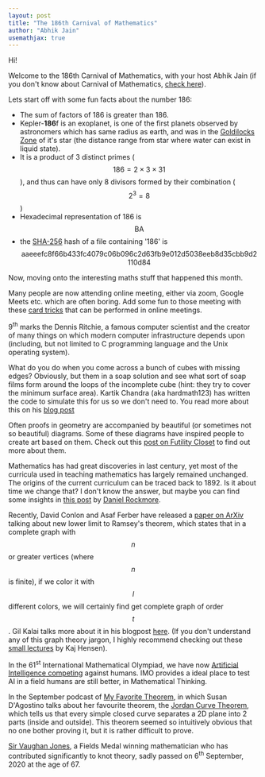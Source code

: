 ```yaml
---
layout: post
title: "The 186th Carnival of Mathematics"
author: "Abhik Jain"
usemathjax: true
---
```


Hi!

Welcome to the 186th Carnival of Mathematics, with your host Abhik Jain (if you don't know about Carnival of Mathematics, [check here](https://aperiodical.com/carnival-of-mathematics/)).

Lets start off with some fun facts about the number 186:

- The sum of factors of 186 is greater than 186.
- Kepler-**186**f is an exoplanet, is one of the first planets observed by astronomers which has same radius as earth, and was in the [Goldilocks Zone](https://exoplanets.nasa.gov/resources/323/goldilocks-zone/) of it's star (the distance range from star where water can exist in liquid state).
- It is a product of 3 distinct primes ($$186 = 2 \times 3 \times 31$$), and thus can have only 8 divisors formed by their combination ($$2^3 = 8$$)
- Hexadecimal representation of 186 is $$\text{BA}$$
- the [SHA-256](https://en.wikipedia.org/wiki/SHA-2) hash of a file containing '186' is $$\text{aaeeefc8f66b433fc4079c06b096c2d63fb9e012d5038eeb8d35cbb9d2110d84}$$

Now, moving onto the interesting maths stuff that happened this month.

Many people are now attending online meeting, either via zoom, Google Meets etc. which are often boring. Add some fun to those meeting with these [card tricks](https://www.vanishingincmagic.com/blog/CATO) that can be performed in online meetings.

9<sup>th</sup> marks the Dennis Ritchie, a famous computer scientist and the creator of many things on which modern computer infrastructure depends upon (including, but not limited to C programming language and the Unix operating system).

What do you do when you come across a bunch of cubes with missing edges? Obviously, but them in a soap solution and see what sort of soap films form around the loops of the incomplete cube (hint: they try to cover the minimum surface area). Kartik Chandra (aka hardmath123) has written the code to simulate this for us so we don't need to. You read more about this on his [blog post](http://hardmath123.github.io/minimal-surface.html)

Often proofs in geometry are accompanied by beautiful (or sometimes not so beautiful) diagrams. Some of these diagrams have inspired people to create art based on them. Check out this [post on Futility Closet](https://www.futilitycloset.com/2020/09/04/art-and-artifice-2/) to find out more about them.

Mathematics has had great discoveries in last century, yet most of the curricula used in teaching mathematics has largely remained unchanged. The origins of the current curriculum can be traced back to 1892. Is it about time we change that? I don't know the answer, but maybe you can find some insights in [this post](https://www.salon.com/2020/09/26/teaching-data-science-instead-of-calculus-high-schools-math-debate/) by [Daniel Rockmore](https://www.cs.dartmouth.edu/~rockmore/).

Recently, David Conlon and Asaf Ferber have released a [paper on ArXiv](https://arxiv.org/abs/2009.10458) talking about new lower limit to Ramsey's theorem, which states that in a complete graph with $$n$$ or greater vertices  (where $$n$$ is finite), if we color it with $$l$$ different colors, we will certainly find get complete graph of order $$t$$. Gil Kalai talks more about it in his blogpost [here](https://gilkalai.wordpress.com/2020/09/23/to-cheer-you-up-in-difficult-times-12-asaf-ferber-and-david-conlon-found-new-lower-bounds-for-diagonal-ramsey-numbers/). (If you don't understand any of this graph theory jargon, I highly recommend checking out these [small lectures](https://www.youtube.com/watch?v=7p76yYMth5A&ab_channel=EddieSantiagoBeck) by Kaj Hensen).

In the 61<sup>st</sup> International Mathematical Olympiad, we have now [Artificial Intelligence competing](https://www.quantamagazine.org/at-the-international-mathematical-olympiad-artificial-intelligence-prepares-to-go-for-the-gold-20200921/) against humans. IMO provides a ideal place to test AI in a field humans are still better, in Mathematical Thinking.

In the September podcast of [My Favorite Theorem](https://podcasts.google.com/feed/aHR0cHM6Ly9rcGtudWRzb24uY29tL215LWZhdm9yaXRlLXRoZW9yZW0_Zm9ybWF0PXJzcw?sa=X&ved=2ahUKEwjwgtSjxYbsAhW6DLcAHTM5DyAQ4aUDegQIARAC), in which Susan D'Agostino talks about her favourite theorem, the [Jordan Curve Theorem](https://people.math.osu.edu/fiedorowicz.1/math655/Jordan.html#:~:text=The%20Jordan%20curve%20theorem%20is,theorem%2C%20let%20alone%20prove%20it.), which tells us that every simple closed curve separates a 2D plane into 2 parts (inside and outside). This theorem seemed so intuitively  obvious that no one bother proving it, but it is rather difficult to prove.

[Sir Vaughan Jones](https://en.wikipedia.org/wiki/Vaughan_Jones), a Fields Medal winning mathematician who has contributed significantly to knot theory, sadly passed on 6<sup>th</sup> September, 2020 at the age of 67.
